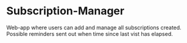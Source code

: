 # Subscription-Manager
Web-app where users can add and manage all subscriptions created. Possible reminders sent out when time since last vist has elapsed.
